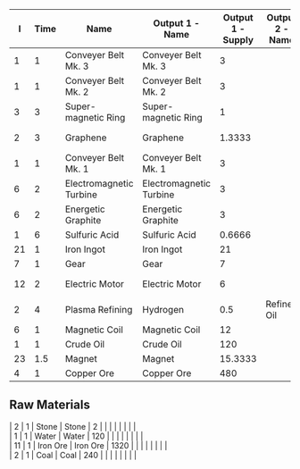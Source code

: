 |  I | Time | Name                    | Output 1 - Name         | Output 1 - Supply | Output 2 - Name | Output 2 - Supply | Input 1 - Name          |  input 1 - Demand | Input 2 - Name          |  input 2 - Demand | Input 3 - Name     |  input 3 - Demand
|----|------|-------------------------|-------------------------|-------------------|-----------------|-------------------|-------------------------|-------------------|-------------------------|-------------------|--------------------|------------------
|  1 |   1  | Conveyer Belt Mk. 3     | Conveyer Belt Mk. 3     |         3         |                 |                   | Conveyer Belt Mk. 2     |          3        | Super-magnetic Ring     |          1        | Graphene           |          1       
|  1 |   1  | Conveyer Belt Mk. 2     | Conveyer Belt Mk. 2     |         3         |                 |                   | Conveyer Belt Mk. 1     |          3        | Electromagnetic Turbine |          1        |                    |                  
|  3 |   3  | Super-magnetic Ring     | Super-magnetic Ring     |         1         |                 |                   | Electromagnetic Turbine |          2        | Magnet                  |          3        | Energetic Graphite |          1       
|  2 |   3  | Graphene                | Graphene                |       1.3333      |                 |                   | Energetic Graphite      |          2        | Sulfuric Acid           |       0.6666      |                    |                  
|  1 |   1  | Conveyer Belt Mk. 1     | Conveyer Belt Mk. 1     |         3         |                 |                   | Iron Ingot              |          2        | Gear                    |          1        |                    |                  
|  6 |   2  | Electromagnetic Turbine | Electromagnetic Turbine |         3         |                 |                   | Electric Motor          |          6        | Magnetic Coil           |          6        |                    |                  
|  6 |   2  | Energetic Graphite      | Energetic Graphite      |         3         |                 |                   | Coal                    |          3        |                         |                   |                    |                  
|  1 |   6  | Sulfuric Acid           | Sulfuric Acid           |       0.6666      |                 |                   | Refined Oil             |          1        | Stone                   |       1.3333      | Water              |       0.6666     
| 21 |   1  | Iron Ingot              | Iron Ingot              |         21        |                 |                   | Iron Ore                |         21        |                         |                   |                    |                  
|  7 |   1  | Gear                    | Gear                    |         7         |                 |                   | Iron Ingot              |          7        |                         |                   |                    |                  
| 12 |   2  | Electric Motor          | Electric Motor          |         6         |                 |                   | Iron Ingot              |         12        | Gear                    |          6        | Magnetic Coil      |          6       
|  2 |   4  | Plasma Refining         | Hydrogen                |        0.5        | Refined Oil     |         1         | Crude Oil               |          1        |                         |                   |                    |                  
|  6 |   1  | Magnetic Coil           | Magnetic Coil           |         12        |                 |                   | Magnet                  |         12        | Copper Ore              |          6        |                    |                  
|  1 |   1  | Crude Oil               | Crude Oil               |        120        |                 |                   |                         |                   |                         |                   |                    |                  
| 23 |  1.5 | Magnet                  | Magnet                  |      15.3333      |                 |                   | Iron Ore                |       15.3333     |                         |                   |                    |                  
|  4 |   1  | Copper Ore              | Copper Ore              |        480        |                 |                   |                         |                   |                         |                   |                    |                  


## Raw Materials
|  2 |   1  | Stone                   | Stone                   |         2         |                 |                   |                         |                   |                         |                   |                    |                  
|  1 |   1  | Water                   | Water                   |        120        |                 |                   |                         |                   |                         |                   |                    |                  
| 11 |   1  | Iron Ore                | Iron Ore                |        1320       |                 |                   |                         |                   |                         |                   |                    |                  
|  2 |   1  | Coal                    | Coal                    |        240        |                 |                   |                         |                   |                         |                   |                    |                  
